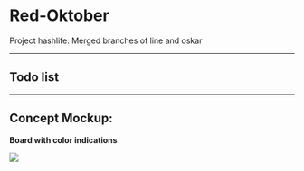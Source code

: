 # Red-Oktober
Project hashlife:
Merged branches of line and oskar

---
## Todo list




---

## Concept Mockup:

**Board with color indications**

![](https://i.imgur.com/vXNLupq.png)
